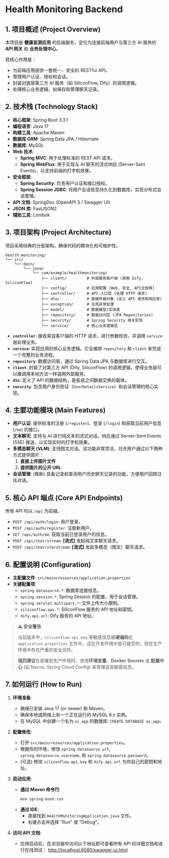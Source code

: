 # Health Monitoring Backend

## 1. 项目概述 (Project Overview)

本项目是 **健康监测应用** 的后端服务，定位为连接前端用户与第三方 AI 服务的 **API 网关** 和 **业务处理中心**。

其核心作用是：
- 为前端应用提供一套统一、安全的 RESTful API。
- 管理用户认证、授权和会话。
- 封装对底层第三方 AI 服务（如 SiliconFlow, Dify）的调用逻辑。
- 处理核心业务逻辑，如保存和管理聊天记录。

## 2. 技术栈 (Technology Stack)

- **核心框架**: Spring Boot 3.3.1
- **编程语言**: Java 17
- **构建工具**: Apache Maven
- **数据库 ORM**: Spring Data JPA / Hibernate
- **数据库**: MySQL
- **Web 技术**:
  - **Spring MVC**: 用于处理标准的 REST API 请求。
  - **Spring WebFlux**: 用于实现与 AI 聊天的流式响应 (Server-Sent Events)，以支持前端的打字机效果。
- **安全框架**:
  - **Spring Security**: 负责用户认证和接口授权。
  - **Spring Session JDBC**: 将用户会话信息持久化到数据库，实现分布式会话管理。
- **API 文档**: SpringDoc (OpenAPI 3 / Swagger UI)
- **JSON 库**: FastJSON2
- **辅助工具**: Lombok

## 3. 项目架构 (Project Architecture)

项目采用经典的分层架构，确保代码的模块化和可维护性。

```
health-monitoring/
└── src/
    └── main/
        └── java/
            └── com/example/healthmonitoring/
                ├── client/         # 外部服务客户端 (调用 Dify, SiliconFlow)
                ├── config/         # 应用配置 (Web, 安全, API文档等)
                ├── controller/     # API 入口层 (处理 HTTP 请求)
                ├── dto/            # 数据传输对象 (定义 API 请求和响应体)
                ├── exception/      # 全局异常处理
                ├── model/          # 数据模型/实体类
                ├── repository/     # 数据访问层 (JPA Repositories)
                ├── security/       # Spring Security 相关实现
                └── service/        # 核心业务逻辑层
```

- **`controller`**: 接收来自客户端的 HTTP 请求，进行参数校验，并调用 `service` 层处理业务。
- **`service`**: 实现应用的核心业务逻辑。它会编排 `repository` 和 `client` 来完成一个完整的业务流程。
- **`repository`**: 数据访问层，通过 Spring Data JPA 与数据库进行交互。
- **`client`**: 封装了对第三方 API (Dify, SiliconFlow) 的调用逻辑，使得业务层可以像调用本地方法一样调用外部服务。
- **`dto`**: 定义了 API 的数据结构，是各层之间数据交换的载体。
- **`security`**: 包含用户身份验证（`UserDetailsService`）和会话管理的核心实现。

## 4. 主要功能模块 (Main Features)

- **用户认证**: 提供标准的注册 (`/register`)、登录 (`/login`) 和获取当前用户信息 (`/me`) 的接口。
- **文本聊天**: 支持与 AI 进行纯文本的流式对话。响应通过 Server-Sent Events (SSE) 推送，以实现实时的打字机效果。
- **多模态聊天 (VLM)**: 支持图文对话。该功能非常灵活，允许用户通过以下两种方式提供图片：
  1.  **直接上传图片文件**
  2.  **提供图片的公开 URL**
- **会话管理**: (推断) 具备记录和查询用户历史聊天记录的功能，方便用户回顾过往对话。

## 5. 核心 API 端点 (Core API Endpoints)

所有 API 均以 `/api` 为前缀。

- `POST /api/auth/login`: 用户登录。
- `POST /api/auth/register`: 注册新用户。
- `GET /api/auth/me`: 获取当前已登录用户的信息。
- `POST /api/chat/stream`: **[流式]** 发起纯文本聊天请求。
- `POST /api/chat/vlm/stream`: **[流式]** 发起多模态（图文）聊天请求。

## 6. 配置说明 (Configuration)

- **主配置文件**: `src/main/resources/application.properties`
- **关键配置项**:
  - `spring.datasource.*`: 数据库连接信息。
  - `spring.session.*`: Spring Session 的配置，用于会话管理。
  - `spring.servlet.multipart.*`: 文件上传大小限制。
  - `siliconflow.api.*`: SiliconFlow 服务的 API 地址和密钥。
  - `dify.api.url`: Dify 服务的 API 地址。

> **⚠️ 安全警告**
>
> 当前版本中，`siliconflow.api.key` 等敏感信息被**硬编码**在 `application.properties` 文件中。这在开发环境中是可接受的，但在生产环境中存在严重的安全风险。
>
> **强烈建议**在部署到生产环境时，使用**环境变量**、**Docker Secrets** 或 **配置中心** (如 Nacos, Spring Cloud Config) 来管理这些敏感信息。

## 7. 如何运行 (How to Run)

1.  **环境准备**:
    - 确保已安装 Java 17 (or newer) 和 Maven。
    - 确保本地或网络上有一个正在运行的 MySQL 8.x 实例。
    - 在 MySQL 中创建一个名为 `ai_app` 的数据库: `CREATE DATABASE ai_app;`

2.  **配置修改**:
    - 打开 `src/main/resources/application.properties`。
    - 根据你的环境，修改 `spring.datasource.url`, `spring.datasource.username`, 和 `spring.datasource.password`。
    - (可选) 修改 `siliconflow.api.key` 和 `dify.api.url` 为你自己的密钥和地址。

3.  **启动应用**:
    - **通过 Maven 命令行**:
      ```bash
      mvn spring-boot:run
      ```
    - **通过 IDE**:
      - 直接找到 `HealthMonitoringApplication.java` 文件。
      - 右键点击并选择 "Run" 或 "Debug"。

4.  **访问 API 文档**:
    - 应用启动后，在浏览器中访问以下地址即可查看所有 API 的详细文档和进行在线测试：
      [http://localhost:8080/swagger-ui.html](http://localhost:8080/swagger-ui.html)